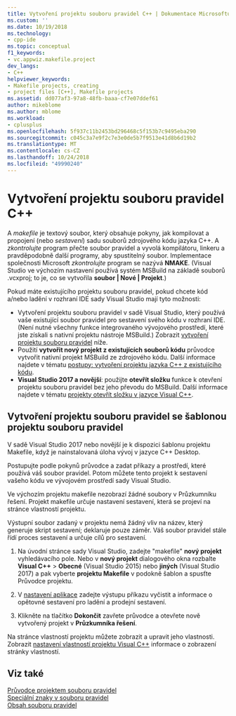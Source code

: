 ```yaml
---
title: Vytvoření projektu souboru pravidel C++ | Dokumentace Microsoftu
ms.custom: ''
ms.date: 10/19/2018
ms.technology:
- cpp-ide
ms.topic: conceptual
f1_keywords:
- vc.appwiz.makefile.project
dev_langs:
- C++
helpviewer_keywords:
- Makefile projects, creating
- project files [C++], Makefile projects
ms.assetid: dd077af3-97a8-48fb-baaa-cf7e07ddef61
author: mikeblome
ms.author: mblome
ms.workload:
- cplusplus
ms.openlocfilehash: 5f937c11b2453bd296468c5f153b7c9495eba290
ms.sourcegitcommit: c045c3a7e9f2c7e3e0de5b7f9513e41d8b6d19b2
ms.translationtype: MT
ms.contentlocale: cs-CZ
ms.lasthandoff: 10/24/2018
ms.locfileid: "49990240"
---
```

# <a name="creating-a-c-makefile-project"></a>Vytvoření projektu souboru pravidel C++

A *makefile* je textový soubor, který obsahuje pokyny, jak kompilovat a propojení (nebo *sestavení*) sadu souborů zdrojového kódu jazyka C++. A *zkontrolujte* program přečte soubor pravidel a vyvolá kompilátoru, linkeru a pravděpodobně další programy, aby spustitelný soubor. Implementace společnosti Microsoft *zkontrolujte* program se nazývá **NMAKE**. (Visual Studio ve výchozím nastavení používá systém MSBuild na základě souborů .vcxproj; to je, co se vytvořila **soubor | Nové | Projekt**.)

Pokud máte existujícího projektu souboru pravidel, pokud chcete kód a/nebo ladění v rozhraní IDE sady Visual Studio mají tyto možnosti:

- Vytvoření projektu souboru pravidel v sadě Visual Studio, který používá vaše existující soubor pravidel pro sestavení svého kódu v rozhraní IDE. (Není nutné všechny funkce integrovaného vývojového prostředí, které jste získali s nativní projektu nástroje MSBuild.) Zobrazit [vytvoření projektu souboru pravidel](#create_a_makefile_project) níže.
- Použití **vytvořit nový projekt z existujících souborů kódu** průvodce vytvořit nativní projekt MSBuild ze zdrojového kódu. Další informace najdete v tématu [postupy: vytvoření projektu jazyka C++ z existujícího kódu](how-to-create-a-cpp-project-from-existing-code.md).
- **Visual Studio 2017 a novější**: použijte **otevřít složku** funkce k otevření projektu souboru pravidel bez jeho převodu do MSBuild. Další informace najdete v tématu [projekty otevřít složku v jazyce Visual C++](non-msbuild-projects.md).

## <a name="a-namecreateamakefileproject-to-create-a-makefile-project-with-the-makefile-project-template"></a><a name="create_a_makefile_project"> Vytvoření projektu souboru pravidel se šablonou projektu souboru pravidel

V sadě Visual Studio 2017 nebo novější je k dispozici šablonu projektu Makefile, když je nainstalovaná úloha vývoj v jazyce C++ Desktop.

Postupujte podle pokynů průvodce a zadat příkazy a prostředí, které používá váš soubor pravidel. Potom můžete tento projekt k sestavení vašeho kódu ve vývojovém prostředí sady Visual Studio.

Ve výchozím projektu makefile nezobrazí žádné soubory v Průzkumníku řešení. Projekt makefile určuje nastavení sestavení, která se projeví na stránce vlastností projektu.

Výstupní soubor zadaný v projektu nemá žádný vliv na název, který generuje skript sestavení; deklaruje pouze záměr. Váš soubor pravidel stále řídí proces sestavení a určuje cílů pro sestavení.

1. Na úvodní stránce sady Visual Studio, zadejte "makefile" **nový projekt** vyhledávacího pole. Nebo v **nový projekt** dialogového okna rozbalte **Visual C++** > **Obecné** (Visual Studio 2015) nebo **jiných** (Visual Studio 2017) a pak vyberte **projektu Makefile** v podokně šablon a spusťte Průvodce projektu.

1. V [nastavení aplikace](../ide/application-settings-makefile-project-wizard.md) zadejte výstupu příkazu vyčistit a informace o opětovné sestavení pro ladění a prodejní sestavení.

1. Klikněte na tlačítko **Dokončit** zavřete průvodce a otevřete nově vytvořený projekt v **Průzkumníka řešení**.

Na stránce vlastností projektu můžete zobrazit a upravit jeho vlastnosti. Zobrazit [nastavení vlastností projektu Visual C++](../ide/working-with-project-properties.md) informace o zobrazení stránky vlastností.

## <a name="see-also"></a>Viz také

[Průvodce projektem souboru pravidel](../ide/makefile-project-wizard.md)<br/>
[Speciální znaky v souboru pravidel](../build/special-characters-in-a-makefile.md)<br/>
[Obsah souboru pravidel](../build/contents-of-a-makefile.md)<br/>

